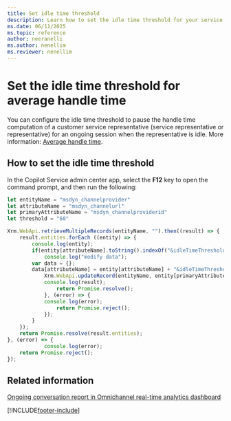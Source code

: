 ```yaml
---
title: Set idle time threshold
description: Learn how to set the idle time threshold for your service representative in Dynamics 365 Customer Service and Dynamics 365 Contact Center.
ms.date: 06/11/2025
ms.topic: reference
author: neeranelli
ms.author: nenellim
ms.reviewer: nenellim
---
```


# Set the idle time threshold for average handle time

You can configure the idle time threshold to pause the handle time computation of a customer service representative (service representative or representative) for an ongoing session when the representative is idle. More information: [Average handle time](../implement/intraday-insights-dashboard.md#average-handle-time).

## How to set the idle time threshold

In the Copilot Service admin center app, select the **F12** key to open the command prompt, and then run the following:

```JavaScript
let entityName = "msdyn_channelprovider"
let attributeName = "msdyn_channelurl"
let primaryAttributeName = "msdyn_channelproviderid"
let threshold = "60"

Xrm.WebApi.retrieveMultipleRecords(entityName, "").then((result) => {
	result.entities.forEach ((entity) => {
		console.log(entity);
		if(entity[attributeName].toString().indexOf("&idleTimeThreshold") == -1) {
			console.log("modify data");
		var data = {};
		data[attributeName] = entity[attributeName] + "&idleTimeThreshold=" + threshold;
			Xrm.WebApi.updateRecord(entityName, entity[primaryAttributeName], data).then((result) => {
			console.log(result);
				return Promise.resolve();
			}, (error) => {
			console.log(error);
				return Promise.reject();
			});
		}
	});
	return Promise.resolve(result.entities);
}, (error) => {
			console.log(error);
	return Promise.reject();
});
```

## Related information

[Ongoing conversation report in Omnichannel real-time analytics dashboard](../use/realtime-ongoing.md)  

[!INCLUDE[footer-include](../../includes/footer-banner.md)]
